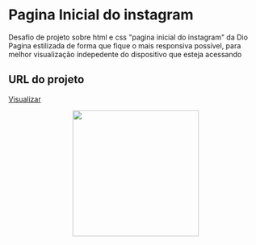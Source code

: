 # Pagina Inicial do instagram
Desafio de projeto sobre html e css "pagina inicial do instagram" da Dio
Pagina estilizada de forma que fique o mais responsiva possível, para melhor visualização indepedente do dispositivo que esteja acessando 

## URL do projeto 

[ Visualizar ]( https://gabrieldnzz.github.io/instagram-dio/ )


<div align="center">
<img src="https://user-images.githubusercontent.com/105255176/173716942-bfa7c331-a426-4361-8de6-92408d4186fc.png" width="250px" />
</div>
